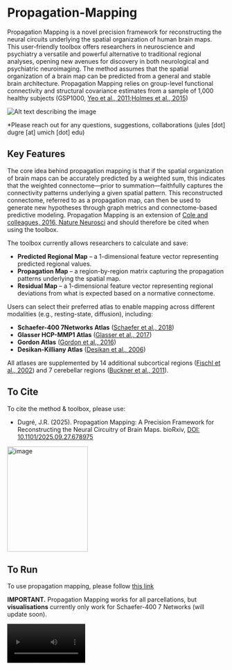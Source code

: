 # Propagation-Mapping
Propagation Mapping is a novel precision framework for reconstructing the neural circuits underlying the spatial organization of human brain maps. This user-friendly toolbox offers researchers in neuroscience and psychiatry a versatile and powerful alternative to traditional regional analyses, opening new avenues for discovery in both neurological and psychiatric neuroimaging. The method assumes that the spatial organization of a brain map can be predicted from a general and stable brain architecture. Propagation Mapping relies on group-level functional connectivity and structural covariance estimates from a sample of 1,000 healthy subjects (GSP1000, [Yeo et al., 2011](https://pubmed.ncbi.nlm.nih.gov/21653723/);[Holmes et al., 2015](https://pubmed.ncbi.nlm.nih.gov/26175908/))

![Alt text describing the image](https://github.com/JulDugre/Propagation-Mapping/blob/main/Propagation_Mapping/miscellaneous/Framework.png)


*Please reach out for any questions, suggestions, collaborations (jules [dot] dugre [at] umich [dot] edu)

## Key Features
The core idea behind propagation mapping is that if the spatial organization of brain maps can be accurately predicted by a weighted sum, this indicates that the weighted connectome—prior to summation—faithfully captures the connectivity patterns underlying a given spatial pattern. This reconstructed connectome, referred to as a propagation map, can then be used to generate new hypotheses through graph metrics and connectome-based predictive modeling. Propagation Mapping is an extension of [Cole and colleagues, 2016, Nature Neurosci](https://pubmed.ncbi.nlm.nih.gov/27723746/) and should therefore be cited when using the toolbox. 

The toolbox currently allows researchers to calculate and save:
- **Predicted Regional Map** – a 1-dimensional feature vector representing predicted regional values.  
- **Propagation Map** – a region-by-region matrix capturing the propagation patterns underlying the spatial map.  
- **Residual Map** – a 1-dimensional feature vector representing regional deviations from what is expected based on a normative connectome.

Users can select their preferred atlas to enable mapping across different modalities (e.g., resting-state, diffusion), including:
- **Schaefer-400 7Networks Atlas** ([Schaefer et al., 2018](https://pubmed.ncbi.nlm.nih.gov/28981612/))  
- **Glasser HCP-MMP1 Atlas** ([Glasser et al., 2017](https://pmc.ncbi.nlm.nih.gov/articles/PMC4990127/))  
- **Gordon Atlas** ([Gordon et al., 2016](https://pubmed.ncbi.nlm.nih.gov/25316338/))  
- **Desikan-Killiany Atlas** ([Desikan et al., 2006](https://pubmed.ncbi.nlm.nih.gov/16530430/))  

All atlases are supplemented by 14 additional subcortical regions ([Fischl et al., 2002](https://pubmed.ncbi.nlm.nih.gov/11832223/)) and 7 cerebellar regions ([Buckner et al., 2011](https://pmc.ncbi.nlm.nih.gov/articles/PMC3214121/)).

## To Cite
To cite the method & toolbox, please use: 
- Dugré, J.R. (2025). Propagation Mapping: A Precision Framework for Reconstructing the Neural Circuitry of Brain Maps. bioRxiv, [DOI: 10.1101/2025.09.27.678975](https://doi.org/10.1101/2025.09.27.678975)

<img width="186" height="243" alt="image" src="https://github.com/user-attachments/assets/3b6554b0-ceb8-4a06-a54b-d9110f804825">

## To Run
To use propagation mapping, please follow [this link](https://propagation-mapping.streamlit.app/)

**IMPORTANT.** Propagation Mapping works for all parcellations, but **visualisations** currently only work for Schaefer-400 7 Networks (will update soon).

<video src='https://github.com/user-attachments/assets/e2654c54-bb30-445f-ad6d-d40f9bcbeed1' width=180/>

